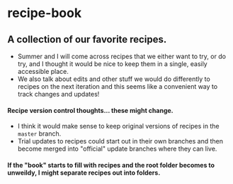 # recipe-book
## A collection of our favorite recipes.
- Summer and I will come across recipes that we either want to try, or do try, and I thought it would be nice to keep them in a single, easily accessible place.
- We also talk about edits and other stuff we would do differently to recipes on the next iteration and this seems like a convenient way to track changes and updates!

#### Recipe version control thoughts... these might change.
- I think it would make sense to keep original versions of recipes in the `master` branch.
- Trial updates to recipes could start out in their own branches and then become merged into "official" update branches where they can live.

#### If the "book" starts to fill with recipes and the root folder becomes to unweildy, I might separate recipes out into folders. 
